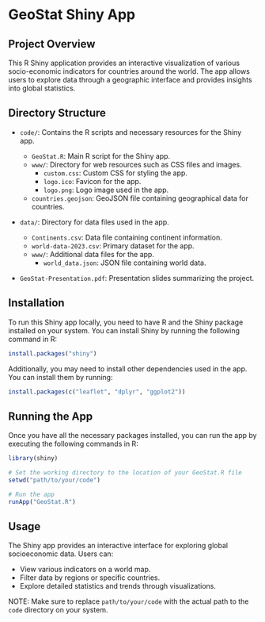 # GeoStat Shiny App

## Project Overview

This R Shiny application provides an interactive visualization of various socio-economic indicators for countries around the world. The app allows users to explore data through a geographic interface and provides insights into global statistics.

## Directory Structure

- `code/`: Contains the R scripts and necessary resources for the Shiny app.
  - `GeoStat.R`: Main R script for the Shiny app.
  - `www/`: Directory for web resources such as CSS files and images.
    - `custom.css`: Custom CSS for styling the app.
    - `logo.ico`: Favicon for the app.
    - `logo.png`: Logo image used in the app.
  - `countries.geojson`: GeoJSON file containing geographical data for countries.

- `data/`: Directory for data files used in the app.
  - `Continents.csv`: Data file containing continent information.
  - `world-data-2023.csv`: Primary dataset for the app.
  - `www/`: Additional data files for the app.
    - `world_data.json`: JSON file containing world data.

- `GeoStat-Presentation.pdf`: Presentation slides summarizing the project.

## Installation

To run this Shiny app locally, you need to have R and the Shiny package installed on your system. You can install Shiny by running the following command in R:

```R
install.packages("shiny")
```

Additionally, you may need to install other dependencies used in the app. You can install them by running:

```R
install.packages(c("leaflet", "dplyr", "ggplot2"))
```

## Running the App

Once you have all the necessary packages installed, you can run the app by executing the following commands in R:

```R
library(shiny)

# Set the working directory to the location of your GeoStat.R file
setwd("path/to/your/code")

# Run the app
runApp("GeoStat.R")
```

## Usage

The Shiny app provides an interactive interface for exploring global socioeconomic data. Users can:
- View various indicators on a world map.
- Filter data by regions or specific countries.
- Explore detailed statistics and trends through visualizations.

NOTE:
Make sure to replace `path/to/your/code` with the actual path to the `code` directory on your system.
